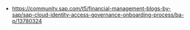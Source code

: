 

* https://community.sap.com/t5/financial-management-blogs-by-sap/sap-cloud-identity-access-governance-onboarding-process/ba-p/13780324

